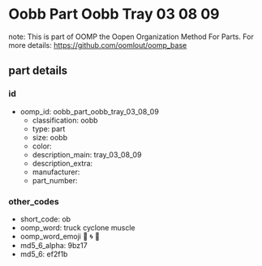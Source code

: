 # Oobb Part Oobb Tray 03 08 09  

note: This is part of OOMP the Oopen Organization Method For Parts. For more details: https://github.com/oomlout/oomp_base

##  part details





### id
* oomp_id: oobb_part_oobb_tray_03_08_09
  * classification: oobb
  * type: part
  * size: oobb
  * color: 
  * description_main: tray_03_08_09
  * description_extra: 
  * manufacturer: 
  * part_number: 

### other_codes
* short_code: ob
* oomp_word: truck cyclone muscle
* oomp_word_emoji :truck: :cyclone: :muscle:
* md5_6_alpha: 9bz17
* md5_6: ef2f1b